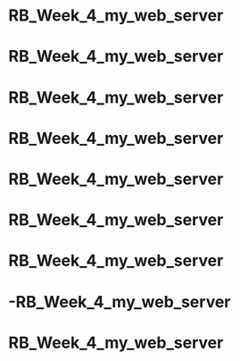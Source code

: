 # RB_Week_4_my_web_server
# RB_Week_4_my_web_server
# RB_Week_4_my_web_server
# RB_Week_4_my_web_server
# RB_Week_4_my_web_server
# RB_Week_4_my_web_server
# RB_Week_4_my_web_server
# -RB_Week_4_my_web_server
# RB_Week_4_my_web_server
